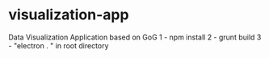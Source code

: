 # visualization-app
Data Visualization Application based on GoG
1 - npm install
2 - grunt build
3 - "electron . " in root directory
